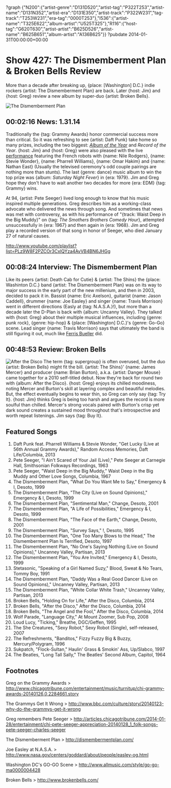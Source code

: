 ?graph {"N200":{"artist-genre":"D131D520","artist-tag":"P322T253","artist-name":"D131N352","artist-era":"D131E350","artist-track":"P322W231","tag-track":"T253W231","era-tag":"0000T253"},"I536":{"artist-name":"T325E622","album-artist":"U525T325"},"R116":{"host-tag":"G620T630","artist-artist":"B625D526","artist-name":"B625B651","album-artist":"A136B625"}}
?pubdate 2014-01-31T00:00:00+00:00

# Show 427: The Dismemberment Plan & Broken Bells Review

More than a decade after breaking up, {place: [Washington] D.C.} indie rockers {artist: The Dismemberment Plan} are back. Later {host: Jim} and {host: Greg} review a new album by super-duo {artist: Broken Bells}.


![The Dismemberment Plan](http://static.soundopinions.org/images/2014/dismemberment_web.jpg)

## 00:02:16 News: 1.31.14
Traditionally the {tag: Grammy Awards} honor commercial success more than critical. So it was refreshing to see {artist: Daft Punk} take home so many prizes, including the two biggest: [*Album of the Year*](http://www.grammy.com/videos/daft-punk-win-album-of-the-year) and *Record of the Year*. {host: Jim} and {host: Greg} were also pleased with the live [performance](http://www.hollywoodreporter.com/news/daft-punk-stevie-wonder-pharrell-674151) featuring the French robots with {name: Nile Rodgers}, {name: Stevie Wonder}, {name: Pharrell Williams}, {name: Omar Hakim} and {name: Nathan East} (Usually the televised ceremony's odd couple pairings are nothing more than stunts). The last {genre: dance} music album to win the top prize was {album: *Saturday Night Fever*} in {era: 1979}. Jim and Greg hope they don't have to wait another two decades for more {era: EDM} {tag: Grammy} wins. 

At 94, {artist: Pete Seeger} lived long enough to know that his music inspired multiple generations. Greg describes him as a working-class advocate who delivered the news through song. And sometimes that news was met with controversy, as with his performance of "{track: Waist Deep in the Big Muddy}" on {tag: *The Smothers Brothers Comedy Hour*}, attempted unsuccessfully in {era: 1967} and then again in {era: 1968}. Jim and Greg play a recorded version of that song in honor of Seeger, who died January 27 of natural causes. 

http://www.youtube.com/playlist?list=PLz9W8F2PZCOr3CxlQYza4AvVB4BN6JHGg

## 00:08:24 Interview: The Dismemberment Plan
Like its peers {artist: Death Cab for Cutie} & {artist: The Shins} the {place: Washinton D.C.} band {artist: The Dismemberment Plan} was on its way to major success in the early part of the new millenium, and then in 2003, decided to pack it in. Bassist {name: Eric Axelson}, guitarist {name: Jason Caddell}, drummer {name: Joe Easley} and singer {name: Travis Morrison} went in different directions (Easly at {tag: N.A.S.A.}!), but more than a decade later the D-Plan is back with {album: Uncanny Valley}. They talked with {host: Greg} about their multiple musical influences, including {genre: punk rock}, {genre: hip-hop} & {place: [Washington] D.C.}'s {genre: Go-Go} scene. Lead singer {name: Travis Morrison} says that ultimately the band is still figuring it out, much like [Ferris Bueller](http://www.youtube.com/watch?v=ATkUqWssSGc) did.

## 00:48:53 Review: Broken Bells
![After the Disco](https://upload.wikimedia.org/wikipedia/en/5/5c/After_The_Disco_Cover.jpg "345658567/734744722")
The term {tag: supergroup} is often overused, but the duo {artist: Broken Bells} might fit the bill. {artist: The Shins}' {name: James Mercer} and producer {name: Brian Burton}, a.k.a. {artist: Danger Mouse} came together for a 2010 self-titled debut. Now they're back for round two with {album: After the Disco}. {host: Greg} enjoys its chilled moodiness, noting Mercer and Burton's skill at layering complex and beautiful melodies. But, the effect eventually begins to wear thin, so Greg can only say {tag: Try It}. {host: Jim} thinks Greg is being too harsh and argues the record is more soulful than chilled. Mercer's strong vocals paired with Burton's crisp yet dark sound creates a sustained mood throughout that's introspective and worth repeat listenings. Jim says {tag: Buy It}. 


## Featured Songs
1. Daft Punk feat. Pharrell Williams & Stevie Wonder, "Get Lucky (Live at 56th Annual Grammy Awards)," Random Access Memories, Daft Life/Columbia, 2013 
1. Pete Seeger, "I Ain't Scared of Your Jail (Live)," Pete Seeger at Carnegie Hall, Smithsonian Folkways Recordings, 1963 
1. Pete Seeger, "Waist Deep in the Big Muddy," Waist Deep in the Big Muddy and Other Love Songs, Columbia, 1967 
1. The Dismemberment Plan, "What Do You Want Me to Say," Emergency & I, Desoto, 1999
1. The Dismemberment Plan, "The City (Live on Sound Opinions)," Emergency & I, Desoto, 1999
1. The Dismemberment Plan, "Sentimental Man," Change, Desoto, 2001
1. The Dismemberment Plan, "A Life of Possibilities," Emergency & I, Desoto, 1999
1. The Dismemberment Plan, "The Face of the Earth," Change, Desoto, 2001
1. The Dismemberment Plan, "Survey Says," !, Desoto, 1995
1. The Dismemberment Plan, "One Too Many Blows to the Head," The Dismemberment Plan Is Terrified, Desoto, 1997
1. The Dismemberment Plan, "No One's Saying Nothing (Live on Sound Opinions)," Uncanney Valley, Partisan, 2013
1. The Dismemberment Plan, "You Are Invited," Emergency & I, Desoto, 1999
1. Stetasonic, "Speaking of a Girl Named Suzy," Blood, Sweat & No Tears, Tommy Boy, 1991
1. The Dismemberment Plan, "Daddy Was a Real Good Dancer (Live on Sound Opinions)," Uncanney Valley, Partisan, 2013
1. The Dismemberment Plan, "White Collar White Trash," Uncanney Valley, Partisan, 2013
1. Broken Bells, "Holding On for Life," After the Disco, Columbia, 2014
2. Broken Bells, "After the Disco," After the Disco, Columbia, 2014 
3. Broken Bells, "The Angel and the Fool," After the Disco, Columbia, 2014
1. Wolf Parade, "Language City," At Mount Zoomer, Sub Pop, 2008
1. Loud Lucy, "Ticking," Breathe, DGC/Geffen, 1995
1. The She Creatures, "Sexy Robot," Sexy Robot (Single), self-released, 2007
1. The Refreshments, "Banditos," Fizzy Fuzzy Big & Buzzy, Mercury/Polygram, 1996
1. Sukpatch, "Flock-Sultan," Haulin' Grass & Smokin' Ass, Up/Slabco, 1997
1. The Beatles, "Long Tall Sally," The Beatles' Second Album, Capitol, 1964


## Footnotes
Greg on the Grammy Awards > http://www.chicagotribune.com/entertainment/music/turnitup/chi-grammy-awards-20140126,0,2284661.story

The Grammys Get It Wrong > http://www.bbc.com/culture/story/20140123-why-do-the-grammys-get-it-wrong

Greg remembers Pete Seeger > http://articles.chicagotribune.com/2014-01-28/entertainment/chi-pete-seeger-appreciation-20140128_1_folk-songs-pete-seeger-charles-seeger

The Dismemberment Plan > http://dismembermentplan.com/

Joe Easley at N.A.S.A. > http://www.nasa.gov/centers/goddard/about/people/easley-og.html

Washington DC's GO-GO Scene > http://www.allmusic.com/style/go-go-ma0000004428

Broken Bells > http://www.brokenbells.com/